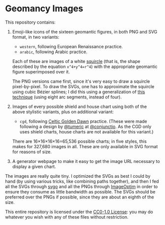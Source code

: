 # Geomancy Images
This repository contains:

1.  Emoji-like icons of the sixteen geomantic figures, in both PNG and SVG
    format, in two variants:

    *   `western`, following European Renaissance practice.
    *   `arabic`, following Arabic practice.

    Each of these are images of a white [squircle][1] (that is, the shape
    described by the equation `x^4+y^4=r^4`) with the appropriate geomantic
    figure superimposed over it.

    The PNG versions came first, since it's very easy to draw a squircle
    pixel-by-pixel. To draw the SVGs, one has to approximate the squircle
    using cubic Bézier splines; I did this using a generalization of [this
    technique][2] (using eight arc segments, instead of four).

2.  Images of every possible shield and house chart using both of the above
    stylistic variants, plus on additional variant:

    *   `cgd`, following [Celtic Golden Dawn][6] practice. (These were made
        following a design by [@tumeric][7] at [@conjunctio][8]. As the CGD
        only uses shield charts, house charts are not available for this
        variant.)

    There are 16×16×16×16=65,536 possible charts; in five styles, this makes
    for 327,680 images in all. These are only available in SVG format for
    reasons of size.

3.  A generator webpage to make it easy to get the image URL necessary to
    display a given chart.

The images are really quite tiny. I optimized the SVGs as best I could by
hand (by using various tricks, like combining paths together), and then I fed
all the SVGs through [svgo][3] and all the PNGs through [ImageOptim][4] in
order to ensure they consume as little bandwidth as possible. The SVGs should
be preferred over the PNGs if possible, since they are about an eighth of the
size.

This entire repository is licensed under the [CC0-1.0 License][5]: you may do
whatever you wish with any of these files without restriction.

[1]: http://mathworld.wolfram.com/Squircle.html
[2]: http://spencermortensen.com/articles/bezier-circle/
[3]: https://github.com/svg/svgo
[4]: https://imageoptim.com
[5]: https://creativecommons.org/publicdomain/zero/1.0/
[6]: http://www.druidical-gd.org
[7]: https://tumeric.dreamwidth.org
[8]: https://conjunctio.dreamwidth.org

